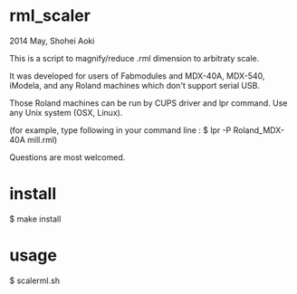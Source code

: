 rml_scaler
==========
2014 May, Shohei Aoki

This is a script to magnify/reduce .rml dimension to arbitraty scale.

It was developed for users of Fabmodules and MDX-40A, MDX-540, iModela, and any Roland machines which don't support serial USB.

Those Roland machines can be run by CUPS driver and lpr command. Use any Unix system (OSX, Linux).

(for example, type following in your command line : $ lpr -P Roland_MDX-40A mill.rml)

Questions are most welcomed.

# install
$ make install

# usage
$ scalerml.sh
